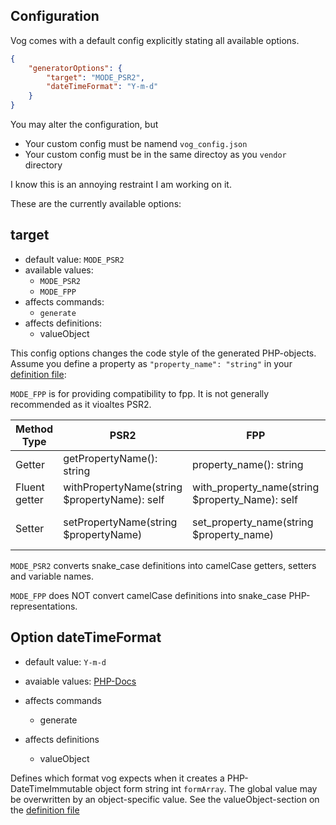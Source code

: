 ## Configuration

Vog comes with a default config explicitly stating all available options.

```json
{
    "generatorOptions": {
        "target": "MODE_PSR2",
        "dateTimeFormat": "Y-m-d"
    }
}
```

You may alter the configuration, but

- Your custom config must be namend `vog_config.json` 
- Your custom config must be in the same directoy as you `vendor` directory

I know this is an annoying restraint I am working on it.

These are the currently available options:

## target

- default value: `MODE_PSR2`
- available values: 
  - `MODE_PSR2`
  - `MODE_FPP`
- affects commands:
  - `generate`
- affects definitions:
  - valueObject

This config options changes the code style of the generated PHP-objects. Assume 
you define a property as `"property_name": "string"` in your [definition file](definition_file.md):

`MODE_FPP` is for providing compatibility to fpp. It is not generally recommended as it vioaltes PSR2.

| Method Type   | PSR2                                         | FPP                                             | Notes              |
| ------------- | -------------------------------------------- | ----------------------------------------------- | ------------------ |
| Getter        | getPropertyName(): string                    | property_name(): string                         |                    |
| Fluent getter | withPropertyName(string $propertyName): self | with_property_name(string $property_Name): self |                    |
| Setter        | setPropertyName(string $propertyName)        | set_property_name(string $property_name)        | if defined mutable |

`MODE_PSR2` converts snake_case definitions into camelCase getters, setters and variable names.

`MODE_FPP` does NOT convert camelCase definitions into snake_case PHP-representations.

## Option dateTimeFormat

- default value: `Y-m-d`

- avaiable values: [PHP-Docs](https://www.php.net/manual/de/function.date.php)

- affects commands
  
  - generate
- affects definitions
  - valueObject

Defines which format vog expects when it creates a PHP-DateTimeImmutable object form string int `formArray`. The global value may be overwritten by an object-specific value. See the valueObject-section on the [definition file](definitions/valueObject.md) 